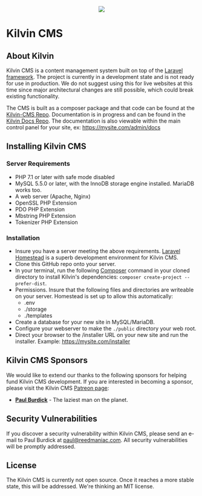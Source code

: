 
<p align="center"><img src="https://arliden.com/images/kilvin-icon-small.png"></p>

# Kilvin CMS

## About Kilvin

Kilvin CMS is a content management system built on top of the [Laravel framework](https://laravel.com). The project is currently in a development state and is not ready for use in production. We do not suggest using this for live websites at this time since major architectural changes are still possible, which could break existing functionality.

The CMS is built as a composer package and that code can be found at the [Kilvin-CMS Repo](https://github.com/artificery/kilvin-cms).  Documentation is in progress and can be found in the [Kilvin Docs Repo](https://github.com/artificery/kilvin-docs). The documentation is also viewable within the main control panel for your site, ex: https://mysite.com/admin/docs 

## Installing Kilvin CMS

### Server Requirements
 - PHP 7.1 or later with safe mode disabled
 - MySQL 5.5.0 or later, with the InnoDB storage engine installed. MariaDB works too.
 - A web server (Apache, Nginx)
 - OpenSSL PHP Extension
 - PDO PHP Extension
 - Mbstring PHP Extension
 - Tokenizer PHP Extension

### Installation

 - Insure you have a server meeting the above requirements. [Laravel Homestead](https://laravel.com/docs/5.7/homestead) is a superb development environment for Kilvin CMS.
 - Clone this GitHub repo onto your server.
 - In your terminal, run the following [Composer](https://getcomposer.org) command in your cloned directory to install Kilvin's dependencies: `composer create-project --prefer-dist`.
 - Permissions. Insure that the following files and directories are writeable on your server. Homestead is set up to allow this automatically:
   - .env
   - ./storage
   - ./templates
 - Create a database for your new site in MySQL/MariaDB.
 - Configure your webserver to make the `./public` directory your web root.
 - Direct your browser to the /installer URL on your new site and run the installer. Example: https://mysite.com/installer

## Kilvin CMS Sponsors

We would like to extend our thanks to the following sponsors for helping fund Kilvin CMS development. If you are interested in becoming a sponsor, please visit the Kilvin CMS [Patreon page](http://patreon.com/reedmaniac):

- **[Paul Burdick](https://paulburdick.me)** - The laziest man on the planet.

## Security Vulnerabilities

If you discover a security vulnerability within Kilvin CMS, please send an e-mail to Paul Burdick at paul@reedmaniac.com. All security vulnerabilities will be promptly addressed.

## License

The Kilvin CMS is currently not open source. Once it reaches a more stable state, this will be addressed.  We're thinking an MIT license.


